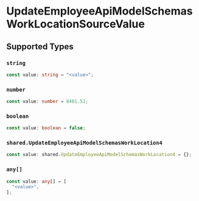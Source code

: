 # UpdateEmployeeApiModelSchemasWorkLocationSourceValue


## Supported Types

### `string`

```typescript
const value: string = "<value>";
```

### `number`

```typescript
const value: number = 8481.51;
```

### `boolean`

```typescript
const value: boolean = false;
```

### `shared.UpdateEmployeeApiModelSchemasWorkLocation4`

```typescript
const value: shared.UpdateEmployeeApiModelSchemasWorkLocation4 = {};
```

### `any[]`

```typescript
const value: any[] = [
  "<value>",
];
```

